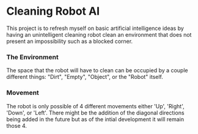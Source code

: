# Cleaning Robot AI

This project is to refresh myself on basic artificial intelligence ideas by having an unintelligent cleaning robot clean an environment that does not present an impossibility such as a blocked corner.

### The Environment
The space that the robot will have to clean can be occupied by a couple  different things: "Dirt", "Empty", "Object", or the "Robot" itself.

### Movement
The robot is only possible of 4 different movements either 'Up', 'Right', 'Down', or 'Left'. There might be the addition of the diagonal directions being added in the future but as of the intial development it will remain those 4.
